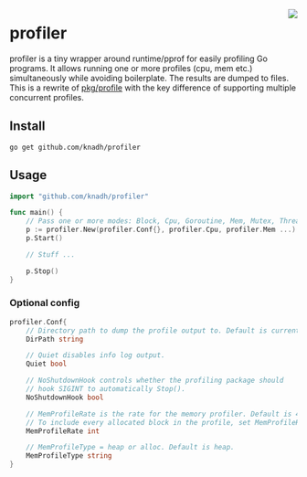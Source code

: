 <a href="https://zerodha.tech"><img src="https://zerodha.tech/static/images/github-badge.svg" align="right" /></a>

# profiler

profiler is a tiny wrapper around runtime/pprof for easily profiling Go programs. It allows running one or more profiles (cpu, mem etc.) simultaneously while avoiding boilerplate. The results are dumped to files. This is a rewrite of [pkg/profile](https://github.com/pkg/profile/) with the key difference of supporting multiple concurrent profiles.

## Install
```shell
go get github.com/knadh/profiler
````

## Usage
```go
import "github.com/knadh/profiler"

func main() {
	// Pass one or more modes: Block, Cpu, Goroutine, Mem, Mutex, ThreadCreate, Trace ...
	p := profiler.New(profiler.Conf{}, profiler.Cpu, profiler.Mem ...)
	p.Start()

	// Stuff ...

	p.Stop()
}
```

### Optional config
```go
profiler.Conf{
	// Directory path to dump the profile output to. Default is current directory.
	DirPath string

	// Quiet disables info log output.
	Quiet bool

	// NoShutdownHook controls whether the profiling package should
	// hook SIGINT to automatically Stop().
	NoShutdownHook bool

	// MemProfileRate is the rate for the memory profiler. Default is 4096.
	// To include every allocated block in the profile, set MemProfileRate to 1.
	MemProfileRate int

	// MemProfileType = heap or alloc. Default is heap.
	MemProfileType string
}
```
